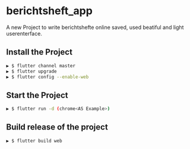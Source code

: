 # berichtsheft_app

A new Project to write berichtshefte online saved, used beatiful and light userenterface.

## Install the Project
```BASH
▶ $ flutter channel master
▶ $ flutter upgrade
▶ $ flutter config --enable-web
```

## Start the Project
```BASH
▶ $ flutter run -d (chrome<AS Example>)
```

## Build release of the project
```BASH
▶ $ flutter build web
```
